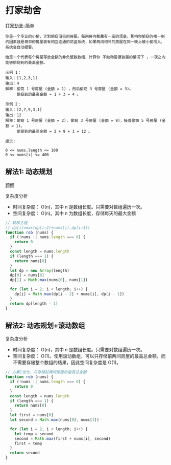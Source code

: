 # 打家劫舍

[打家劫舍-简单](https://leetcode-cn.com/problems/house-robber/)

```
你是一个专业的小偷，计划偷窃沿街的房屋。每间房内都藏有一定的现金，影响你偷窃的唯一制约因素就是相邻的房屋装有相互连通的防盗系统，如果两间相邻的房屋在同一晚上被小偷闯入，系统会自动报警。

给定一个代表每个房屋存放金额的非负整数数组，计算你 不触动警报装置的情况下 ，一夜之内能够偷窃到的最高金额。

示例 1：
输入：[1,2,3,1]
输出：4
解释：偷窃 1 号房屋 (金额 = 1) ，然后偷窃 3 号房屋 (金额 = 3)。
     偷窃到的最高金额 = 1 + 3 = 4 。

示例 2：
输入：[2,7,9,3,1]
输出：12
解释：偷窃 1 号房屋 (金额 = 2), 偷窃 3 号房屋 (金额 = 9)，接着偷窃 5 号房屋 (金额 = 1)。
     偷窃到的最高金额 = 2 + 9 + 1 = 12 。

提示：

0 <= nums.length <= 100
0 <= nums[i] <= 400
```

## 解法1: 动态规划

[题解](https://leetcode-cn.com/problems/house-robber/solution/da-jia-jie-she-by-leetcode-solution/)

复杂度分析

- 时间复杂度： O(n)，其中 n 是数组长度。只需要对数组遍历一次。
- 空间复杂度： O(n)。其中 n 为数组长度，存储每天的最大金额

```js
// 转移方程
// dp[i]=max(dp[i−2]+nums[i],dp[i−1])
function rob (nums) {
  if (!nums || nums.length === 0) {
    return 0
  }
  const length = nums.length
  if (length === 1) {
    return nums[0]
  }
  let dp = new Array(length)
  dp[0] = nums[0]
  dp[1] = Math.max(nums[0], nums[1])

  for (let i = 2; i < length; i++) {
    dp[i] = Math.max(dp[i - 2] + nums[i], dp[i - 1])
  }
  return dp[length - 1]
}
```

## 解法2: 动态规划+滚动数组

复杂度分析

- 时间复杂度： O(n)，其中 n 是数组长度。只需要对数组遍历一次。
- 空间复杂度： O(1)。使用滚动数组，可以只存储前两间房屋的最高总金额，而不需要存储整个数组的结果，因此空间复杂度是 O(1)。

```js
// 方案1优化，只存储前两间房屋的最高总金额
function rob (nums) {
  if (!nums || nums.length === 0) {
    return 0
  }
  const length = nums.length
  if (length === 1) {
    return nums[0]
  }
  let first = nums[0]
  let second = Math.max(nums[0], nums[1])

  for (let i = 2; i < length; i++) {
    let temp = second
    second = Math.max(first + nums[i], second)
    first = temp
  }
  return second
}
```